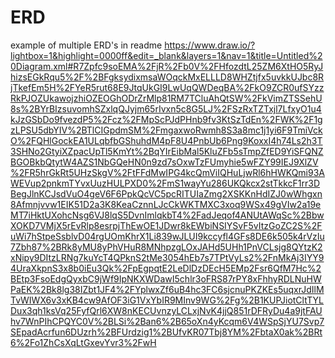 # ERD
example of multiple ERD's in readme
https://www.draw.io/?lightbox=1&highlight=0000ff&edit=_blank&layers=1&nav=1&title=Untitled%20Diagram.xml#R7Zpfc9soEMA%2FjR%2Fb0V%2FHfozdtL25ZM6XtHO5RyJhizsEGkRqu5%2F%2BFgksydixmsaWOqckMxELLLD8WHZtjfx5uvkkUJbc8RjTkefEm5H%2FYeR5rut68E9JtqUkGI9LwUqQWDeqBA%2FkO9ZCR0ufSYzzRkPJOZUkawojzhiOZEOGhODrZrMlp81RM7TCluAhQtSW%2FkVimZTSSehU8s%2BYrBIzsuvomhSZxlqQJyjm65rIvxn5c8G5LJ%2FSzRxTZTxjl7LfxyO1u4kJzGSbDo9fvezdP5%2Fcz%2FMpScPJdPHnb9fv3KtSzTdEn%2FWK%2F1gzLPSU5dbYIV%2BTlCIGpdmSM%2FmgaxwoRwmh8S3a8mc1j1yi6F9TmiVckO%2FQHlGockEA1ULqbfbGShuhdM4pF8U4PnbUb6Png9KoxxI4h74Ls2h3T3SHNo2GtyiXZpacUpTl5KmYt%2BqYIrEibMal5KluZFb5sTmpZfED9YiSFQNZBGOBkbQtytW4AZS1NbGQeHN0n9zd7sOxwTzFUmyhie5wFZY99IEJ9XlZV%2FR5hrGkRt5UHzSkgV%2FtFFdMwIPG4kcQmViIQHuLjwRl6hHWKQmi93AWEVup2pnkmTYvxUuzHULPXD0%2FmS1wayYu286UKQkcx2stTkkcF1rr3DBegJlnKCJsdVuO4geV6F6PpkQcVC5pcRITUIaZmg2XSKKnHdIZJ0wWhgxn8Afmnjvvw1EIK51D2a3K8KeaCznnLJcCkWKTMXC3xoq9WSx49gVIw2a19eMT7iHktUXohcNsg6VJ8lqS5DvnImlqkbT4%2FadJeqof4ANUtAWqSc%2BbwXOKD7VMjX5rEvRlp8esrpjThEwOE1JDwr8kEWbiNSIYSvF5vItzGoZC2S%2FuWi7hStpeSsblvD04rgUOmKhrX1Li839wJLUI9kccyfl4GFs8DE6k505k4rVzIu7Zbh87%2BRk8yMU8yPhVHuR8MNhpzgLOxJAHd5UHh1PnVCLsjg8QYtzK2xNipy9DItzLRNg7kuYcT4QPknS2tMe3054hEb7s7TPtVyLs2%2FnMkAj3IYY94UraXkpnS3x8b0iEu3Qk%2FpEgpqtE2LeDlDzDEcH5EMp2Fsr6QfM7Hc%2BEtp3FsoEdgQyxbC9jWf9IpNKXWDawI5chlr3oFRS87rPY8xFhhyRDLNuHWPaEK%2Bk8lg38IZbt1JF4%2FYplwxZf6uB4hc3FC6sjcnuPKZKEs5uqxrJdIlMTvWIWX6v3xKB4cw9AfOF3iG1VxYbIR9MInv9WG%2Fg%2B1KUPJiotCltTYLDux3qh1ksVq25FyfQrl6XW8nKECUvnzyLCLxjNvK4jjQ851rDFRyDu4a9jtFAUhv7WnPIhCPQYC0V%2BLSi%2Ban6%2B65oXn4yKcqm6V4WSpSjYU7Svp7SEpadAcrfun6DUzrh%2BFUrdzig1%2BUfvKR07Tbj8YM%2FbtaX0ak%2BRt6%2Fo1ZhCsXqLtGxevYvr3%2FwH
